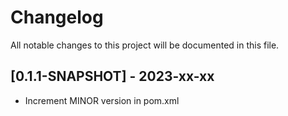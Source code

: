 # Changelog

All notable changes to this project will be documented in this file.

## [0.1.1-SNAPSHOT] - 2023-xx-xx

- Increment MINOR version in pom.xml

<!-- Real changelog content would include commit messages, but this is a placeholder. In practice, use a git command or tool to generate the changelog. -->